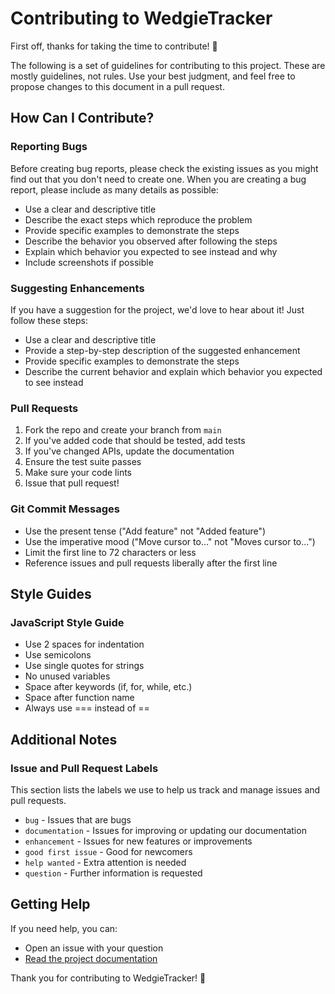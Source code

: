 # Contributing to WedgieTracker

First off, thanks for taking the time to contribute! 🎉

The following is a set of guidelines for contributing to this project. These are mostly guidelines, not rules. Use your best judgment, and feel free to propose changes to this document in a pull request.

## How Can I Contribute?

### Reporting Bugs

Before creating bug reports, please check the existing issues as you might find out that you don't need to create one. When you are creating a bug report, please include as many details as possible:

- Use a clear and descriptive title
- Describe the exact steps which reproduce the problem
- Provide specific examples to demonstrate the steps
- Describe the behavior you observed after following the steps
- Explain which behavior you expected to see instead and why
- Include screenshots if possible

### Suggesting Enhancements

If you have a suggestion for the project, we'd love to hear about it! Just follow these steps:

- Use a clear and descriptive title
- Provide a step-by-step description of the suggested enhancement
- Provide specific examples to demonstrate the steps
- Describe the current behavior and explain which behavior you expected to see instead

### Pull Requests

1. Fork the repo and create your branch from `main`
2. If you've added code that should be tested, add tests
3. If you've changed APIs, update the documentation
4. Ensure the test suite passes
5. Make sure your code lints
6. Issue that pull request!

### Git Commit Messages

- Use the present tense ("Add feature" not "Added feature")
- Use the imperative mood ("Move cursor to..." not "Moves cursor to...")
- Limit the first line to 72 characters or less
- Reference issues and pull requests liberally after the first line

## Style Guides

### JavaScript Style Guide

- Use 2 spaces for indentation
- Use semicolons
- Use single quotes for strings
- No unused variables
- Space after keywords (if, for, while, etc.)
- Space after function name
- Always use === instead of ==

## Additional Notes

### Issue and Pull Request Labels

This section lists the labels we use to help us track and manage issues and pull requests.

- `bug` - Issues that are bugs
- `documentation` - Issues for improving or updating our documentation
- `enhancement` - Issues for new features or improvements
- `good first issue` - Good for newcomers
- `help wanted` - Extra attention is needed
- `question` - Further information is requested

## Getting Help

If you need help, you can:

- Open an issue with your question
- [Read the project documentation](README.md)

Thank you for contributing to WedgieTracker! 🚀
